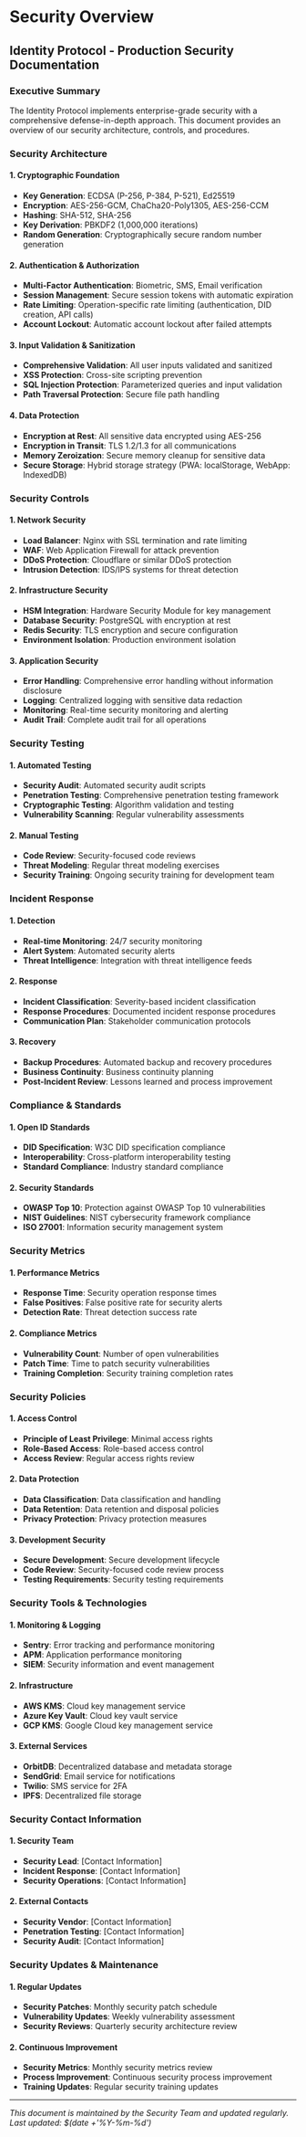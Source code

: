 # Security Overview
## Identity Protocol - Production Security Documentation

### Executive Summary

The Identity Protocol implements enterprise-grade security with a comprehensive defense-in-depth approach. This document provides an overview of our security architecture, controls, and procedures.

### Security Architecture

#### 1. **Cryptographic Foundation**
- **Key Generation**: ECDSA (P-256, P-384, P-521), Ed25519
- **Encryption**: AES-256-GCM, ChaCha20-Poly1305, AES-256-CCM
- **Hashing**: SHA-512, SHA-256
- **Key Derivation**: PBKDF2 (1,000,000 iterations)
- **Random Generation**: Cryptographically secure random number generation

#### 2. **Authentication & Authorization**
- **Multi-Factor Authentication**: Biometric, SMS, Email verification
- **Session Management**: Secure session tokens with automatic expiration
- **Rate Limiting**: Operation-specific rate limiting (authentication, DID creation, API calls)
- **Account Lockout**: Automatic account lockout after failed attempts

#### 3. **Input Validation & Sanitization**
- **Comprehensive Validation**: All user inputs validated and sanitized
- **XSS Protection**: Cross-site scripting prevention
- **SQL Injection Protection**: Parameterized queries and input validation
- **Path Traversal Protection**: Secure file path handling

#### 4. **Data Protection**
- **Encryption at Rest**: All sensitive data encrypted using AES-256
- **Encryption in Transit**: TLS 1.2/1.3 for all communications
- **Memory Zeroization**: Secure memory cleanup for sensitive data
- **Secure Storage**: Hybrid storage strategy (PWA: localStorage, WebApp: IndexedDB)

### Security Controls

#### 1. **Network Security**
- **Load Balancer**: Nginx with SSL termination and rate limiting
- **WAF**: Web Application Firewall for attack prevention
- **DDoS Protection**: Cloudflare or similar DDoS protection
- **Intrusion Detection**: IDS/IPS systems for threat detection

#### 2. **Infrastructure Security**
- **HSM Integration**: Hardware Security Module for key management
- **Database Security**: PostgreSQL with encryption at rest
- **Redis Security**: TLS encryption and secure configuration
- **Environment Isolation**: Production environment isolation

#### 3. **Application Security**
- **Error Handling**: Comprehensive error handling without information disclosure
- **Logging**: Centralized logging with sensitive data redaction
- **Monitoring**: Real-time security monitoring and alerting
- **Audit Trail**: Complete audit trail for all operations

### Security Testing

#### 1. **Automated Testing**
- **Security Audit**: Automated security audit scripts
- **Penetration Testing**: Comprehensive penetration testing framework
- **Cryptographic Testing**: Algorithm validation and testing
- **Vulnerability Scanning**: Regular vulnerability assessments

#### 2. **Manual Testing**
- **Code Review**: Security-focused code reviews
- **Threat Modeling**: Regular threat modeling exercises
- **Security Training**: Ongoing security training for development team

### Incident Response

#### 1. **Detection**
- **Real-time Monitoring**: 24/7 security monitoring
- **Alert System**: Automated security alerts
- **Threat Intelligence**: Integration with threat intelligence feeds

#### 2. **Response**
- **Incident Classification**: Severity-based incident classification
- **Response Procedures**: Documented incident response procedures
- **Communication Plan**: Stakeholder communication protocols

#### 3. **Recovery**
- **Backup Procedures**: Automated backup and recovery procedures
- **Business Continuity**: Business continuity planning
- **Post-Incident Review**: Lessons learned and process improvement

### Compliance & Standards

#### 1. **Open ID Standards**
- **DID Specification**: W3C DID specification compliance
- **Interoperability**: Cross-platform interoperability testing
- **Standard Compliance**: Industry standard compliance

#### 2. **Security Standards**
- **OWASP Top 10**: Protection against OWASP Top 10 vulnerabilities
- **NIST Guidelines**: NIST cybersecurity framework compliance
- **ISO 27001**: Information security management system

### Security Metrics

#### 1. **Performance Metrics**
- **Response Time**: Security operation response times
- **False Positives**: False positive rate for security alerts
- **Detection Rate**: Threat detection success rate

#### 2. **Compliance Metrics**
- **Vulnerability Count**: Number of open vulnerabilities
- **Patch Time**: Time to patch security vulnerabilities
- **Training Completion**: Security training completion rates

### Security Policies

#### 1. **Access Control**
- **Principle of Least Privilege**: Minimal access rights
- **Role-Based Access**: Role-based access control
- **Access Review**: Regular access rights review

#### 2. **Data Protection**
- **Data Classification**: Data classification and handling
- **Data Retention**: Data retention and disposal policies
- **Privacy Protection**: Privacy protection measures

#### 3. **Development Security**
- **Secure Development**: Secure development lifecycle
- **Code Review**: Security-focused code review process
- **Testing Requirements**: Security testing requirements

### Security Tools & Technologies

#### 1. **Monitoring & Logging**
- **Sentry**: Error tracking and performance monitoring
- **APM**: Application performance monitoring
- **SIEM**: Security information and event management

#### 2. **Infrastructure**
- **AWS KMS**: Cloud key management service
- **Azure Key Vault**: Cloud key vault service
- **GCP KMS**: Google Cloud key management service

#### 3. **External Services**
- **OrbitDB**: Decentralized database and metadata storage
- **SendGrid**: Email service for notifications
- **Twilio**: SMS service for 2FA
- **IPFS**: Decentralized file storage

### Security Contact Information

#### 1. **Security Team**
- **Security Lead**: [Contact Information]
- **Incident Response**: [Contact Information]
- **Security Operations**: [Contact Information]

#### 2. **External Contacts**
- **Security Vendor**: [Contact Information]
- **Penetration Testing**: [Contact Information]
- **Security Audit**: [Contact Information]

### Security Updates & Maintenance

#### 1. **Regular Updates**
- **Security Patches**: Monthly security patch schedule
- **Vulnerability Updates**: Weekly vulnerability assessment
- **Security Reviews**: Quarterly security architecture review

#### 2. **Continuous Improvement**
- **Security Metrics**: Monthly security metrics review
- **Process Improvement**: Continuous security process improvement
- **Training Updates**: Regular security training updates

---

*This document is maintained by the Security Team and updated regularly.*
*Last updated: $(date +'%Y-%m-%d')*
